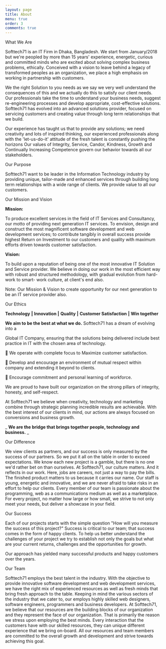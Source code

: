 ```yaml
---
layout: page
title: About
menu: true
order: 3
comments: true
---
```


What We Are

Softtech71 is an IT Firm in Dhaka, Bangladesh. We start from January/2018 but we&#39;re peopled by more than 15 years&#39; experience, energetic, curious and committed minds who are excited about solving complex business problems, ethically. Conceived with a vision to leave behind a legacy of transformed peoples as an organization, we place a high emphasis on working in partnership with customers.

We the right Solution to you needs as we say we very well understand the consequences of this and we actually do this to satisfy our client needs. Our professionals take the time to understand your business needs, suggest re-engineering processes and develop appropriate, cost-effective solutions. Softtech71 has evolved into an advanced solutions provider, focused on servicing customers and creating value through long term relationships that we build.

Our experience has taught us that to provide any solutions; we need creativity and lots of inspired thinking, our experienced professionals along with the &#39;let-us-do-it&#39; attitude of the fresh talent is constantly pushing the horizons Our values of Integrity, Service, Candor, Kindness, Growth and Continually Increasing Competence govern our behavior towards all our stakeholders.

Our Purpose

Softtech71 want to be leader in the Information Technology industry by providing unique, tailor-made and enhanced services through building long term relationships with a wide range of clients. We provide value to all our customers.

Our Mission and Vision

**Mission:**

To produce excellent services in the field of IT Services and Consultancy, our motto of providing next generation IT services. To envision, design and construct the most magnificent software development and web development services; to contribute tangibly in overall success provide highest Return on Investment to our customers and quality with maximum efforts driven towards customer satisfaction.

**Vision:**

To build upon a reputation of being one of the most innovative IT Solution and Service provider. We believe in doing our work in the most efficient way with robust and structured methodology, with gradual evolution from hard-work to smart- work culture, at client&#39;s end also.

Note: Our Mission &amp; Vision to create opportunity for our next generation to be an IT service provider also.

Our Ethics

**Technology**  **|**  **Innovation**  **|**  **Quality**  **|**  **Customer Satisfaction**  **|**  **Win together**

**We aim to be the best at what we do.** Softtech71 has a dream of evolving into a

Global IT Company, ensuring that the solutions being delivered include best practice in IT with the chosen area of technology.

 We operate with complete focus to Maximize customer satisfaction.

 Develop and encourage an environment of mutual respect within company and extending it beyond to clients.

 Encourage commitment and personal learning of workforce.

We are proud to have built our organization on the strong pillars of integrity, honesty, and self-respect.

At Softtech71 we believe when creativity, technology and marketing combine through strategic planning incredible results are achievable. With the best interest of our clients in mind, our actions are always focused on conversions and business growth.

_ **We are the bridge that brings together people, technology and business.** _

Our Difference

We view clients as partners, and our success is only measured by the success of our partners. So we put it all on the table in order to exceed expectations. We know each new project is a gamble, but there is no one we&#39;d rather bet on than ourselves. At Softtech71, our culture matters. And it reflects in our work. Here, jobs are careers, not just a way to pay the bills. The finished product matters to us because it carries our name. Our staff is young, energetic and innovative, and we are never afraid to take risks in an effort to help our clients. Every member of our team is passionate about the programming, web as a communications medium as well as a marketplace. For every project, no matter how large or how small, we strive to not only meet your needs, but deliver a showcase in your field.

Our Success

Each of our projects starts with the simple question &quot;How will you measure the success of this project?&quot; Success is critical to our team; that success comes in the form of happy clients. To help us better understand the challenges of your project we try to establish not only the goals but what are your current returns, challenges and the opportunities for growth.

Our approach has yielded many successful products and happy customers over the years.

Our Team

Softtech71 employs the best talent in the industry. With the objective to provide innovative software development and web development services, we have the right mix of experienced resources as well as fresh minds that bring fresh approach to the table. Keeping in mind the various sectors of the industry that we cater to, our employs highly skilled web designers, software engineers, programmers and business developers. At Softtech71, we believe that our resources are the building blocks of our organization and they represent the face of our organization. That is primarily the reason we stress upon employing the best minds. Every interaction that the customers have with our skilled resources, they can unique different experience that we bring on-board. All our resources and team members are committed to the overall growth and development and strive towards achieving this goal.
